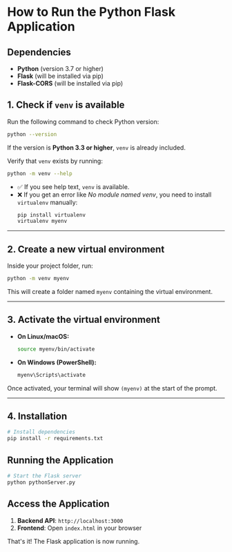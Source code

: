 # How to Run the Python Flask Application

## Dependencies

- **Python** (version 3.7 or higher)
- **Flask** (will be installed via pip)
- **Flask-CORS** (will be installed via pip)

## 1. Check if `venv` is available

Run the following command to check Python version:

```bash
python --version
```

If the version is **Python 3.3 or higher**, `venv` is already included.

Verify that `venv` exists by running:

```bash
python -m venv --help
```

- ✅ If you see help text, `venv` is available.
- ❌ If you get an error like *No module named venv*, you need to install `virtualenv` manually:
  ```bash
  pip install virtualenv
  virtualenv myenv
  ```

---

## 2. Create a new virtual environment

Inside your project folder, run:

```bash
python -m venv myenv
```

This will create a folder named `myenv` containing the virtual environment.

---

## 3. Activate the virtual environment

- **On Linux/macOS:**
  ```bash
  source myenv/bin/activate
  ```

- **On Windows (PowerShell):**
  ```powershell
  myenv\Scripts\activate
  ```

Once activated, your terminal will show `(myenv)` at the start of the prompt.

---



## 4. Installation

```bash
# Install dependencies
pip install -r requirements.txt
```

## Running the Application

```bash
# Start the Flask server
python pythonServer.py
```

## Access the Application

1. **Backend API**: `http://localhost:3000`
2. **Frontend**: Open `index.html` in your browser

That's it! The Flask application is now running.